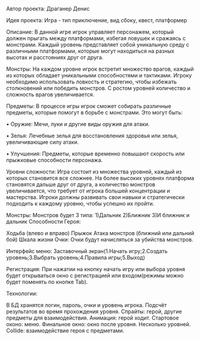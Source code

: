 Автор проекта: Драганер Денис

Идея проекта: Игра - тип приключение, вид сбоку, квест, платформер

Описание: В данной игре игрок управляет персонажем, который должен прыгать между платформами, избегая ловушек и сражаясь с монстрами. Каждый уровень представляет собой уникальную среду с различными платформами, которые могут находиться на разных высотах и расстояниях друг от друга.

Монстры: На каждом уровне игрок встретит множество врагов, каждый из которых обладает уникальными способностями и тактиками. Игроку необходимо использовать ловкость и стратегию, чтобы избежать столкновений или победить монстров. С ростом уровней количество и сложность врагов увеличивается.

Предметы: В процессе игры игрок сможет собирать различные предметы, которые помогут в борьбе с монстрами. Это могут быть:

• Оружие: Мечи, луки и другие виды оружия для атаки.

• Зелья: Лечебные зелья для восстановления здоровья или зелья, увеличивающие силу атаки.

• Улучшения: Предметы, которые временно повышают скорость или прыжковые способности персонажа.

Уровни сложности: Игра состоит из множества уровней, каждый из которых становится все сложнее. На более высоких уровнях платформа становятся дальше друг от друга, а количество монстров увеличивается, что требует от игрока большей концентрации и мастерства. Игроки должны развивать свои навыки и стратегически подходить к каждому уровню, чтобы успешно их пройти.

Монстры: Монстров будет 3 типа: 1)Дальник 2)Ближник 3)И ближник и дальник Способности Героя:

Ходьба (влево и вправо)
Прыжок
Атака монстров (ближний или дальний бой)
Шкала жизни
Очки: Очки будут начисляться за убийства монстров.

Интерфейс меню: Заставочный экран(1.Начать игру;2.Создать уровень;3.Выбрать уровень;4.Правила игры;5.Выход)

Регистрация: При нажатии на кнопку начать игру или выбора уровня будет открываться окно с регистрацией или входом(режимы можно будет поменять по кнопке Tab).

Технологии:

В БД хранятся логин, пароль, очки и уровень игрока.
Подсчёт результатов во время прохождения уровня.
Спрайты: герой, другие предметы для взаимодействия.
Анимация: герой ходит.
Стартовое оконо: меню.
Финальное окно: окно после уровня.
Несколько уровней.
Collide: взаимодействие героя с предметами.
